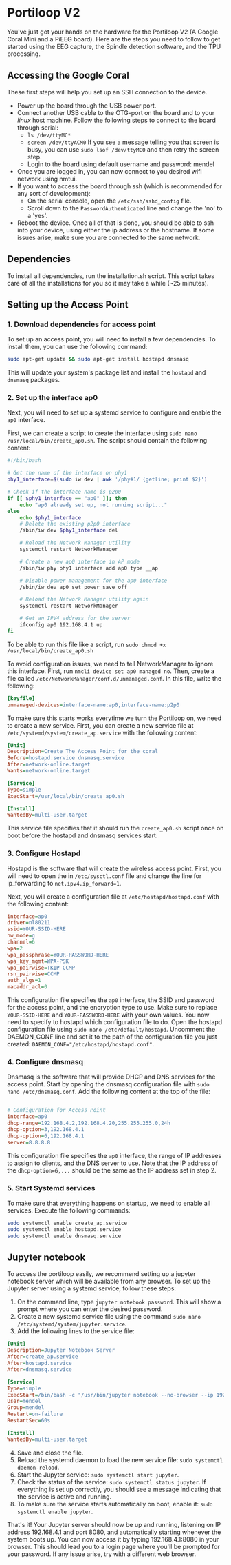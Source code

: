 # Portiloop V2

You've just got your hands on the hardware for the Portiloop V2 (A Google Coral Mini and a PiEEG board). Here are the steps you need to follow to get started using the EEG capture, the Spindle detection software, and the TPU processing.

## Accessing the Google Coral

These first steps will help you set up an SSH connection to the device.

- Power up the board through the USB power port.
- Connect another USB cable to the OTG-port on the board and to your _linux_ host machine. Follow the following steps to connect to the board through serial:
  - `ls /dev/ttyMC*`
  - `screen /dev/ttyACM0`
    If you see a message telling you that screen is busy, you can use `sudo lsof /dev/ttyMC0` and then retry the screen step.
  - Login to the board using default username and password: mendel
- Once you are logged in, you can now connect to you desired wifi network using nmtui.
- If you want to access the board through ssh (which is recommended for any sort of development):
  - On the serial console, open the `/etc/ssh/sshd_config` file.
  - Scroll down to the `PasswordAuthenticated` line and change the 'no' to a 'yes'.
- Reboot the device.
  Once all of that is done, you should be able to ssh into your device, using either the ip address or the hostname. If some issues arise, make sure you are connected to the same network.

## Dependencies

To install all dependencies, run the installation.sh script. This script takes care of all the installations for you so it may take a while (~25 minutes).

## Setting up the Access Point

### 1. Download dependencies for access point

To set up an access point, you will need to install a few dependencies. To install them, you can use the following command:

```bash
sudo apt-get update && sudo apt-get install hostapd dnsmasq
```

This will update your system's package list and install the `hostapd` and `dnsmasq` packages.

### 2. Set up the interface ap0

Next, you will need to set up a systemd service to configure and enable the `ap0` interface.

First, we can create a script to create the interface using `sudo nano /usr/local/bin/create_ap0.sh`. The script should contain the following content:

```bash
#!/bin/bash

# Get the name of the interface on phy1
phy1_interface=$(sudo iw dev | awk '/phy#1/ {getline; print $2}')

# Check if the interface name is p2p0
if [[ $phy1_interface == "ap0" ]]; then
    echo "ap0 already set up, not running script..."
else
    echo $phy1_interface
    # Delete the existing p2p0 interface
    /sbin/iw dev $phy1_interface del

    # Reload the Network Manager utility
    systemctl restart NetworkManager

    # Create a new ap0 interface in AP mode
    /sbin/iw phy phy1 interface add ap0 type __ap

    # Disable power management for the ap0 interface
    /sbin/iw dev ap0 set power_save off

    # Reload the Network Manager utility again
    systemctl restart NetworkManager

    # Get an IPV4 address for the server
    ifconfig ap0 192.168.4.1 up
fi
```

To be able to run this file like a script, run `sudo chmod +x /usr/local/bin/create_ap0.sh`

To avoid configuration issues, we need to tell NetworkManager to ignore this interface. First, run `nmcli device set ap0 managed no`. Then, create a file called `/etc/NetworkManager/conf.d/unmanaged.conf`. In this file, write the following:

```ini
[keyfile]
unmanaged-devices=interface-name:ap0,interface-name:p2p0
```

To make sure this starts works everytime we turn the Portiloop on, we need to create a new service. First, you can create a new service file at `/etc/systemd/system/create_ap.service` with the following content:

```ini
[Unit]
Description=Create The Access Point for the coral
Before=hostapd.service dnsmasq.service
After=network-online.target
Wants=network-online.target

[Service]
Type=simple
ExecStart=/usr/local/bin/create_ap0.sh

[Install]
WantedBy=multi-user.target
```

This service file specifies that it should run the `create_ap0.sh` script once on boot before the hostapd and dnsmasq services start.

### 3. Configure Hostapd

Hostapd is the software that will create the wireless access point. First, you will need to open the in `/etc/sysctl.conf` file and change the line for ip_forwarding to `net.ipv4.ip_forward=1`.

Next, you will create a configuration file at `/etc/hostapd/hostapd.conf` with the following content:

```ini
interface=ap0
driver=nl80211
ssid=YOUR-SSID-HERE
hw_mode=g
channel=6
wpa=2
wpa_passphrase=YOUR-PASSWORD-HERE
wpa_key_mgmt=WPA-PSK
wpa_pairwise=TKIP CCMP
rsn_pairwise=CCMP
auth_algs=1
macaddr_acl=0
```

This configuration file specifies the `ap0` interface, the SSID and password for the access point, and the encryption type to use. Make sure to replace `YOUR-SSID-HERE` and `YOUR-PASSWORD-HERE` with your own values. You now need to specify to hostapd which configuration file to do. Open the hostapd configuration file using `sudo nano /etc/default/hostapd`. Uncomment the DAEMON_CONF line and set it to the path of the configuration file you just created:
`DAEMON_CONF="/etc/hostapd/hostapd.conf"`.

### 4. Configure dnsmasq

Dnsmasq is the software that will provide DHCP and DNS services for the access point. Start by opening the dnsmasq configuration file with `sudo nano /etc/dnsmasq.conf`. Add the following content at the top of the file:

```ini

# Configuration for Access Point
interface=ap0
dhcp-range=192.168.4.2,192.168.4.20,255.255.255.0,24h
dhcp-option=3,192.168.4.1
dhcp-option=6,192.168.4.1
server=8.8.8.8
```

This configuration file specifies the `ap0` interface, the range of IP addresses to assign to clients, and the DNS server to use. Note that the IP address of the `dhcp-option=6,...` should be the same as the IP address set in step 2.

### 5. Start Systemd services

To make sure that everything happens on startup, we need to enable all services. Execute the following commands:

```bash
sudo systemctl enable create_ap.service
sudo systemctl enable hostapd.service
sudo systemctl enable dnsmasq.service
```

## Jupyter notebook

To access the portiloop easily, we recommend setting up a jupyter notebook server which will be available from any browser. To set up the Jupyter server using a systemd service, follow these steps:

1. On the command line, type `jupyter notebook password`. This will show a prompt where you can enter the desired password.
2. Create a new systemd service file using the command `sudo nano /etc/systemd/system/jupyter.service`.
3. Add the following lines to the service file:

```ini
[Unit]
Description=Jupyter Notebook Server
After=create_ap.service
After=hostapd.service
After=dnsmasq.service

[Service]
Type=simple
ExecStart=/bin/bash -c "/usr/bin/jupyter notebook --no-browser --ip 192.168.4.1 --port 8080 --notebook-dir=/home/mendel"
User=mendel
Group=mendel
Restart=on-failure
RestartSec=60s

[Install]
WantedBy=multi-user.target
```

4. Save and close the file.
5. Reload the systemd daemon to load the new service file: `sudo systemctl daemon-reload`.
6. Start the Jupyter service: `sudo systemctl start jupyter`.
7. Check the status of the service: `sudo systemctl status jupyter`. If everything is set up correctly, you should see a message indicating that the service is active and running.
8. To make sure the service starts automatically on boot, enable it: `sudo systemctl enable jupyter`.

That's it! Your Jupyter server should now be up and running, listening on IP address 192.168.4.1 and port 8080, and automatically starting whenever the system boots up. You can now access it by typing 192.168.4.1:8080 in your browser. This should lead you to a login page where you'll be prompted for your password. If any issue arise, try with a different web browser.

